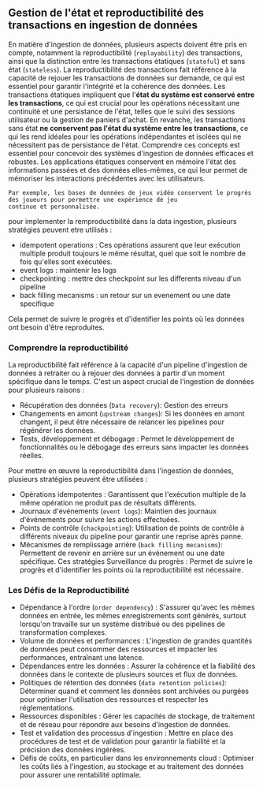 ## Gestion de l'état et reproductibilité des transactions en ingestion de données
En matière d'ingestion de données, plusieurs aspects doivent être pris en compte, notamment la reproductibilité (`replayability`) 
des transactions, ainsi que la distinction entre les transactions étatiques (`stateful`) et sans état (`stateless`). 
La reproductibilité des transactions fait référence à la capacité de rejouer les transactions de données sur demande, 
ce qui est essentiel pour garantir l'intégrité et la cohérence des données. Les transactions étatiques impliquent que 
l'**état du système est conservé entre les transactions**, ce qui est crucial pour les opérations nécessitant une continuité 
et une persistance de l'état, telles que le suivi des sessions utilisateur ou la gestion de paniers d'achat. 
En revanche, les transactions sans état **ne conservent pas l'état du système entre les transactions**, ce qui les rend 
idéales pour les opérations indépendantes et isolées qui ne nécessitent pas de persistance de l'état. 
Comprendre ces concepts est essentiel pour concevoir des systèmes d'ingestion de données efficaces et robustes. Les 
applications étatiques conservent en mémoire l'état des informations passées et des données elles-mêmes, ce qui leur 
permet de mémoriser les interactions précédentes avec les utilisateurs. 
```
Par exemple, les bases de données de jeux vidéo conservent le progrès des joueurs pour permettre une expérience de jeu 
continue et personnalisée.
```

pour implementer la remproductibilité dans la data ingestion, plusieurs stratégies peuvent etre utilisés :
- idempotent operations : Ces opérations assurent que leur exécution multiple produit toujours le même résultat, quel que soit le nombre de fois qu'elles sont exécutées.
- event logs : maintenir les logs
- checkpointing : mettre des checkpoint sur les differents niveau d'un pipeline
- back filling mecanisms : un retour sur un evenement ou une date specifique

Cela permet de suivre le progrès et d'identifier les points où les données ont besoin d'être reproduites.

### Comprendre la reproductibilité

La reproductibilité fait référence à la capacité d'un pipeline d'ingestion de données à retraiter ou à rejouer des données à partir d'un moment spécifique dans le temps. C'est un aspect crucial de l'ingestion de données pour plusieurs raisons :

- Récupération des données (`Data recovery`): Gestion des erreurs
- Changements en amont (`upstream changes`): Si les données en amont changent, il peut être nécessaire de relancer les pipelines pour régénérer les données.
- Tests, développement et débogage : Permet le développement de fonctionnalités ou le débogage des erreurs sans impacter les données réelles.

Pour mettre en œuvre la reproductibilité dans l'ingestion de données, plusieurs stratégies peuvent être utilisées :

- Opérations idempotentes : Garantissent que l'exécution multiple de la même opération ne produit pas de résultats différents.
- Journaux d'événements (`event logs`): Maintien des journaux d'événements pour suivre les actions effectuées.
- Points de contrôle (`chackpointing`): Utilisation de points de contrôle à différents niveaux du pipeline pour garantir une reprise après panne.
- Mécanismes de remplissage arrière (`back filling mecanisms`): Permettent de revenir en arrière sur un événement ou une date spécifique.
Ces stratégies Surveillance du progrès : Permet de suivre le progrès et d'identifier les points où la reproductibilité est nécessaire.

### Les Défis de la Reproductibilité
- Dépendance à l'ordre (`order dependency`) : S'assurer qu'avec les mêmes données en entrée, les mêmes enregistrements sont générés, surtout lorsqu'on travaille sur un système distribué ou des pipelines de transformation complexes.
- Volume de données et performances : L'ingestion de grandes quantités de données peut consommer des ressources et impacter les performances, entraînant une latence.
- Dépendances entre les données : Assurer la cohérence et la fiabilité des données dans le contexte de plusieurs sources et flux de données.
- Politiques de rétention des données (`data retention policies`): Déterminer quand et comment les données sont archivées ou purgées pour optimiser l'utilisation des ressources et respecter les réglementations.
- Ressources disponibles : Gérer les capacités de stockage, de traitement et de réseau pour répondre aux besoins d'ingestion de données.
- Test et validation des processus d'ingestion : Mettre en place des procédures de test et de validation pour garantir la fiabilité et la précision des données ingérées.
- Défis de coûts, en particulier dans les environnements cloud : Optimiser les coûts liés à l'ingestion, au stockage et au traitement des données pour assurer une rentabilité optimale.
